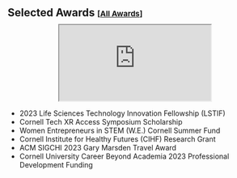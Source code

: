 <h2 style="margin: 20px 0px 10px;" id="awards">Selected Awards <temp style="font-size:15px;">[</temp><a href="https://docs.google.com/document/d/1_PcRAeo7i28OkiJQcZINxdP15UloV83ceTQg7BNokR4/edit?usp=sharing" target="_blank" style="font-size:15px;">All Awards</a><temp style="font-size:15px;">]</temp></h2>

<div style="text-align: center"><iframe src="https://docs.google.com/document/d/e/2PACX-1vQHbSBmWfNZZL6E6CqinVUAZiya81hxgZ6zAwW00XNGvVVcu6s77CoAqiic94aXWnQB9_AAJNLU8a5-/pub?embedded=true"></iframe></div>

<ul>
  <li>2023 Life Sciences Technology Innovation Fellowship (LSTIF)</li>
  <li>Cornell Tech XR Access Symposium Scholarship</li>
  <li>Women Entrepreneurs in STEM (W.E.) Cornell Summer Fund</li>
  <li>Cornell Institute for Healthy Futures (CIHF) Research Grant</li>
  <li>ACM SIGCHI 2023 Gary Marsden Travel Award</li>  
  <li>Cornell University Career Beyond Academia 2023 Professional Development Funding</li>
</ul>

